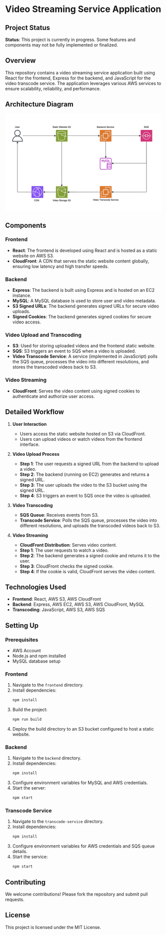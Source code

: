 # Video Streaming Service Application

## Project Status

**Status**: This project is currently in progress. Some features and components may not be fully implemented or finalized.

## Overview

This repository contains a video streaming service application built using React for the frontend, Express for the backend, and JavaScript for the video transcode service. The application leverages various AWS services to ensure scalability, reliability, and performance.

## Architecture Diagram

![AWS Architecture](aws.jpg)

## Components

### Frontend

- **React**: The frontend is developed using React and is hosted as a static website on AWS S3.
- **CloudFront**: A CDN that serves the static website content globally, ensuring low latency and high transfer speeds.

### Backend

- **Express**: The backend is built using Express and is hosted on an EC2 instance.
- **MySQL**: A MySQL database is used to store user and video metadata.
- **S3 Signed URLs**: The backend generates signed URLs for secure video uploads.
- **Signed Cookies**: The backend generates signed cookies for secure video access.

### Video Upload and Transcoding

- **S3**: Used for storing uploaded videos and the frontend static website.
- **SQS**: S3 triggers an event to SQS when a video is uploaded.
- **Video Transcode Service**: A service (implemented in JavaScript) polls the SQS queue, processes the video into different resolutions, and stores the transcoded videos back to S3.

### Video Streaming

- **CloudFront**: Serves the video content using signed cookies to authenticate and authorize user access.

## Detailed Workflow

1. **User Interaction**
    - Users access the static website hosted on S3 via CloudFront.
    - Users can upload videos or watch videos from the frontend interface.

2. **Video Upload Process**
    - **Step 1**: The user requests a signed URL from the backend to upload a video.
    - **Step 2**: The backend (running on EC2) generates and returns a signed URL.
    - **Step 3**: The user uploads the video to the S3 bucket using the signed URL.
    - **Step 4**: S3 triggers an event to SQS once the video is uploaded.

3. **Video Transcoding**
    - **SQS Queue**: Receives events from S3.
    - **Transcode Service**: Polls the SQS queue, processes the video into different resolutions, and uploads the transcoded videos back to S3.

4. **Video Streaming**
    - **CloudFront Distribution**: Serves video content.
    - **Step 1**: The user requests to watch a video.
    - **Step 2**: The backend generates a signed cookie and returns it to the user.
    - **Step 3**: CloudFront checks the signed cookie.
    - **Step 4**: If the cookie is valid, CloudFront serves the video content.

## Technologies Used

- **Frontend**: React, AWS S3, AWS CloudFront
- **Backend**: Express, AWS EC2, AWS S3, AWS CloudFront, MySQL
- **Transcoding**: JavaScript, AWS S3, AWS SQS

## Setting Up

### Prerequisites

- AWS Account
- Node.js and npm installed
- MySQL database setup

### Frontend

1. Navigate to the `frontend` directory.
2. Install dependencies:
    ```bash
    npm install
    ```
3. Build the project:
    ```bash
    npm run build
    ```
4. Deploy the build directory to an S3 bucket configured to host a static website.

### Backend

1. Navigate to the `backend` directory.
2. Install dependencies:
    ```bash
    npm install
    ```
3. Configure environment variables for MySQL and AWS credentials.
4. Start the server:
    ```bash
    npm start
    ```

### Transcode Service

1. Navigate to the `transcode-service` directory.
2. Install dependencies:
    ```bash
    npm install
    ```
3. Configure environment variables for AWS credentials and SQS queue details.
4. Start the service:
    ```bash
    npm start
    ```

## Contributing

We welcome contributions! Please fork the repository and submit pull requests.

## License

This project is licensed under the MIT License.
